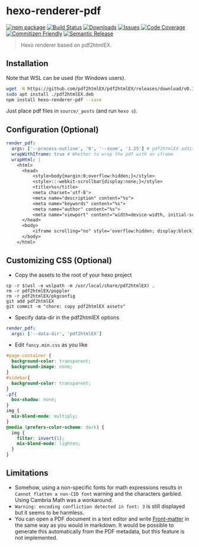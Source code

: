 # hexo-renderer-pdf

[![npm package][npm-img]][npm-url]
[![Build Status][build-img]][build-url]
[![Downloads][downloads-img]][downloads-url]
[![Issues][issues-img]][issues-url]
[![Code Coverage][codecov-img]][codecov-url]
[![Commitizen Friendly][commitizen-img]][commitizen-url]
[![Semantic Release][semantic-release-img]][semantic-release-url]

> Hexo renderer based on pdf2htmlEX.

## Installation

Note that WSL can be used (for Windows users).

```bash
wget -N https://github.com/pdf2htmlEX/pdf2htmlEX/releases/download/v0.18.8.rc1/pdf2htmlEX-0.18.8.rc1-master-20200630-Ubuntu-bionic-x86_64.deb -O pdf2htmlEX.deb
sudo apt install ./pdf2htmlEX.deb
npm install hexo-renderer-pdf --save
```

Just place pdf files in `source/_posts` (and run `hexo s`).

## Configuration (Optional)

```yaml
render_pdf:
  args: ['--process-outline', '0', '--zoom', '1.25'] # pdf2htmlEX additional arguments
  wrapWithIframe: true # Whether to wrap the pdf with an iframe
  wrapHtml: |
    <html>
      <head>
          <style>body{margin:0;overflow:hidden;}</style>
          <style>::-webkit-scrollbar{display:none;}</style>
          <title>%s</title>
          <meta charset='utf-8'>
          <meta name="description" content="%s">
          <meta name="keywords" content="%s">
          <meta name="author" content="%s">
          <meta name="viewport" content="width=device-width, initial-scale=1.0">
      </head>
      <body>
          <iframe scrolling="no" style='overflow:hidden; display:block; border:none; height:100vh; width:100%;' srcdoc='%s'></iframe>
      </body>
    </html>
```

## Customizing CSS (Optional)

- Copy the assets to the root of your hexo project

```shell
cp -r $(wsl -e wslpath -m /usr/local/share/pdf2htmlEX) .       
rm -r pdf2htmlEX/poppler 
rm -r pdf2htmlEX/pkgconfig
git add pdf2htmlEX
git commit -m "chore: copy pdf2htmlEX assets"
```

- Specify data-dir in the pdf2htmlEX options

```yaml
render_pdf:
  args: ['--data-dir', 'pdf2htmlEX']
```

- Edit `fancy.min.css` as you like

```css
#page-container {
  background-color: transparent;
  background-image: none;
}
#sidebar{
  background-color: transparent;
}
.pf{
  box-shadow: none;
}
img {
  mix-blend-mode: multiply;
}
@media (prefers-color-scheme: dark) {
  img {
    filter: invert(1);
    mix-blend-mode: lighten;
  }
}
```

## Limitations

- Somehow, using a non-specific fonts for math expressions results in `Cannot flatten a non-CID font` warning and the characters garbled. Using Cambria Math was a workaround.
- `Warning: encoding confliction detected in font: 3` is still displayed but it seems to be harmless.
- You can open a PDF document in a text editor and write [Front-matter](https://hexo.io/docs/front-matter.html) in the same way as you would in markdown. It would be possible to generate this automatically from the PDF metadata, but this feature is not implemented.

[build-img]:https://github.com/34j/hexo-renderer-pdf/actions/workflows/release.yml/badge.svg
[build-url]:https://github.com/34j/hexo-renderer-pdf/actions/workflows/release.yml
[downloads-img]:https://img.shields.io/npm/dt/hexo-renderer-pdf
[downloads-url]:https://www.npmtrends.com/hexo-renderer-pdf
[npm-img]:https://img.shields.io/npm/v/hexo-renderer-pdf
[npm-url]:https://www.npmjs.com/package/hexo-renderer-pdf
[issues-img]:https://img.shields.io/github/issues/34j/hexo-renderer-pdf
[issues-url]:https://github.com/34j/hexo-renderer-pdf/issues
[codecov-img]:https://codecov.io/gh/34j/hexo-renderer-pdf/branch/main/graph/badge.svg
[codecov-url]:https://codecov.io/gh/34j/hexo-renderer-pdf
[semantic-release-img]:https://img.shields.io/badge/%20%20%F0%9F%93%A6%F0%9F%9A%80-semantic--release-e10079.svg
[semantic-release-url]:https://github.com/semantic-release/semantic-release
[commitizen-img]:https://img.shields.io/badge/commitizen-friendly-brightgreen.svg
[commitizen-url]:http://commitizen.github.io/cz-cli/
